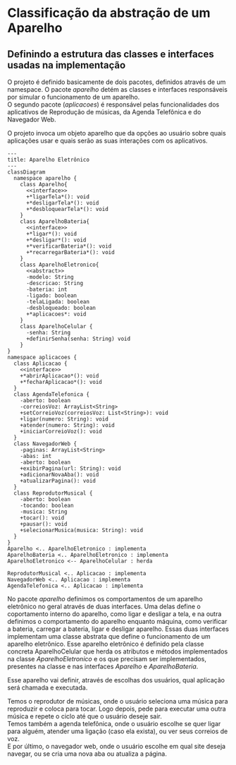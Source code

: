 # Classificação da abstração de um Aparelho

## Definindo a estrutura das classes e interfaces usadas na implementação

O projeto é definido basicamente de dois pacotes, definidos através de um namespace. O pacote *aparelho* detém as classes e interfaces responsáveis por simular o funcionamento de um aparelho.  
O segundo pacote (*aplicacoes*) é responsável pelas funcionalidades dos aplicativos de Reprodução de músicas, da Agenda Telefônica e do Navegador Web.

O projeto invoca um objeto aparelho que da opções ao usuário sobre quais aplicações usar e quais serão as suas interações com os aplicativos.

```mermaid
---
title: Aparelho Eletrônico
---
classDiagram
  namespace aparelho {
    class Aparelho{
      <<interface>>
      +*ligarTela*(): void
      +*desligarTela*(): void
      +*desbloquearTela*(): void
    }
    class AparelhoBateria{
      <<interface>>
      +*ligar*(): void
      +*desligar*(): void
      +*verificarBateria*(): void
      +*recarregarBateria*(): void
    }
    class AparelhoEletronico{
      <<abstract>>
      -modelo: String
      -descricao: String
      -bateria: int
      -ligado: boolean
      -telaLigada: boolean
      -desbloqueado: boolean
      +*aplicacoes*: void
    }
    class AparelhoCelular {
      -senha: String
      +definirSenha(senha: String) void
    }
}
namespace aplicacoes {
  class Aplicacao {
    <<interface>>
    +*abrirAplicacao*(): void
    +*fecharAplicacao*(): void
  }
  class AgendaTelefonica {
    -aberto: boolean
    -correiosVoz: ArrayList<String>
    +setCorreioVoz(correiosVoz: List<String>): void
    +ligar(numero: String): void
    +atender(numero: String): void
    +iniciarCorreioVoz(): void
  }
  class NavegadorWeb {
    -paginas: ArrayList<String>
    -abas: int
    -aberto: boolean
    +exibirPagina(url: String): void
    +adicionarNovaAba(): void
    +atualizarPagina(): void
  }
  class ReprodutorMusical {
    -aberto: boolean
    -tocando: boolean
    -musica: String
    +tocar(): void
    +pausar(): void
    +selecionarMusica(musica: String): void
  }
}
Aparelho <.. AparelhoEletronico : implementa
AparelhoBateria <.. AparelhoEletronico : implementa
AparelhoEletronico <-- AparelhoCelular : herda

ReprodutorMusical <.. Aplicacao : implementa
NavegadorWeb <.. Aplicacao : implementa
AgendaTelefonica <.. Aplicacao : implementa
```
No pacote *aparelho* definimos os comportamentos de um aparelho eletrônico no geral através de duas interfaces. Uma delas define o coportamento interno do aparelho, como ligar e desligar a tela, e na outra definimos o comportamento do aparelho enquanto máquina, como verificar a bateria, carregar a bateria, ligar e desligar aparelho. Essas duas interfaces implementam uma classe abstrata que define o funcionamento de um aparelho eletrônico. Esse aparelho eletrônico é definido pela classe concreta AparelhoCelular que herda os atributos e métodos implementados na classe *AparelhoEletronico* e os que precisam ser implementados, presentes na classe e nas interfaces *Aparelho* e *AparelhoBateria*.  
  
Esse aparelho vai definir, através de escolhas dos usuários, qual aplicação será chamada e executada.  
  
Temos o reprodutor de músicas, onde o usuário seleciona uma música para reproduzir e coloca para tocar. Logo depois, pede para executar uma outra música e repete o ciclo até que o usuário deseje sair.  
Temos também a agenda telefônica, onde o usuário escolhe se quer ligar para alguém, atender uma ligação (caso ela exista), ou ver seus correios de voz.  
E por último, o navegador web, onde o usuário escolhe em qual site deseja navegar, ou se cria uma nova aba ou atualiza a página.
